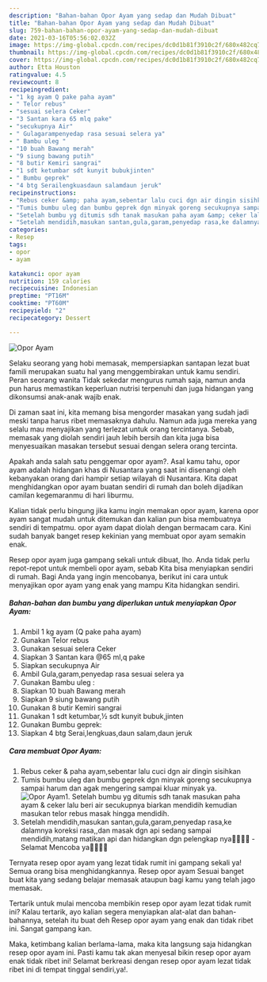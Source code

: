 ```yaml
---
description: "Bahan-bahan Opor Ayam yang sedap dan Mudah Dibuat"
title: "Bahan-bahan Opor Ayam yang sedap dan Mudah Dibuat"
slug: 759-bahan-bahan-opor-ayam-yang-sedap-dan-mudah-dibuat
date: 2021-03-16T05:56:02.032Z
image: https://img-global.cpcdn.com/recipes/dc0d1b81f3910c2f/680x482cq70/opor-ayam-foto-resep-utama.jpg
thumbnail: https://img-global.cpcdn.com/recipes/dc0d1b81f3910c2f/680x482cq70/opor-ayam-foto-resep-utama.jpg
cover: https://img-global.cpcdn.com/recipes/dc0d1b81f3910c2f/680x482cq70/opor-ayam-foto-resep-utama.jpg
author: Etta Houston
ratingvalue: 4.5
reviewcount: 8
recipeingredient:
- "1 kg ayam Q pake paha ayam"
- " Telor rebus"
- "sesuai selera Ceker"
- "3 Santan kara 65 mlq pake"
- "secukupnya Air"
- " Gulagarampenyedap rasa sesuai selera ya"
- " Bambu uleg "
- "10 buah Bawang merah"
- "9 siung bawang putih"
- "8 butir Kemiri sangrai"
- "1 sdt ketumbar sdt kunyit bubukjinten"
- " Bumbu geprek"
- "4 btg Serailengkuasdaun salamdaun jeruk"
recipeinstructions:
- "Rebus ceker &amp; paha ayam,sebentar lalu cuci dgn air dingin sisihkan"
- "Tumis bumbu uleg dan bumbu geprek dgn minyak goreng secukupnya sampai harum dan agak mengering sampai kluar minyak ya."
- "Setelah bumbu yg ditumis sdh tanak masukan paha ayam &amp; ceker lalu beri air secukupnya biarkan mendidih kemudian masukan telor rebus masak hingga mendidih."
- "Setelah mendidih,masukan santan,gula,garam,penyedap rasa,ke dalamnya koreksi rasa,,dan masak dgn api sedang sampai mendidih,matang matikan api dan hidangkan dgn pelengkap nya🙏🏻💜💜 Selamat Mencoba ya👌🏻👌🏻"
categories:
- Resep
tags:
- opor
- ayam

katakunci: opor ayam 
nutrition: 159 calories
recipecuisine: Indonesian
preptime: "PT16M"
cooktime: "PT60M"
recipeyield: "2"
recipecategory: Dessert

---
```



![Opor Ayam](https://img-global.cpcdn.com/recipes/dc0d1b81f3910c2f/680x482cq70/opor-ayam-foto-resep-utama.jpg)

Selaku seorang yang hobi memasak, mempersiapkan santapan lezat buat famili merupakan suatu hal yang menggembirakan untuk kamu sendiri. Peran seorang  wanita Tidak sekedar mengurus rumah saja, namun anda pun harus memastikan keperluan nutrisi terpenuhi dan juga hidangan yang dikonsumsi anak-anak wajib enak.

Di zaman  saat ini, kita memang bisa mengorder masakan yang sudah jadi meski tanpa harus ribet memasaknya dahulu. Namun ada juga mereka yang selalu mau menyajikan yang terlezat untuk orang tercintanya. Sebab, memasak yang diolah sendiri jauh lebih bersih dan kita juga bisa menyesuaikan masakan tersebut sesuai dengan selera orang tercinta. 



Apakah anda salah satu penggemar opor ayam?. Asal kamu tahu, opor ayam adalah hidangan khas di Nusantara yang saat ini disenangi oleh kebanyakan orang dari hampir setiap wilayah di Nusantara. Kita dapat menghidangkan opor ayam buatan sendiri di rumah dan boleh dijadikan camilan kegemaranmu di hari liburmu.

Kalian tidak perlu bingung jika kamu ingin memakan opor ayam, karena opor ayam sangat mudah untuk ditemukan dan kalian pun bisa membuatnya sendiri di tempatmu. opor ayam dapat diolah dengan bermacam cara. Kini sudah banyak banget resep kekinian yang membuat opor ayam semakin enak.

Resep opor ayam juga gampang sekali untuk dibuat, lho. Anda tidak perlu repot-repot untuk membeli opor ayam, sebab Kita bisa menyiapkan sendiri di rumah. Bagi Anda yang ingin mencobanya, berikut ini cara untuk menyajikan opor ayam yang enak yang mampu Kita hidangkan sendiri.

<!--inarticleads1-->

##### Bahan-bahan dan bumbu yang diperlukan untuk menyiapkan Opor Ayam:

1. Ambil 1 kg ayam (Q pake paha ayam)
1. Gunakan  Telor rebus
1. Gunakan sesuai selera Ceker
1. Siapkan 3 Santan kara @65 ml,q pake
1. Siapkan secukupnya Air
1. Ambil  Gula,garam,penyedap rasa sesuai selera ya
1. Gunakan  Bambu uleg :
1. Siapkan 10 buah Bawang merah
1. Siapkan 9 siung bawang putih
1. Gunakan 8 butir Kemiri sangrai
1. Gunakan 1 sdt ketumbar,½ sdt kunyit bubuk,jinten
1. Gunakan  Bumbu geprek:
1. Siapkan 4 btg Serai,lengkuas,daun salam,daun jeruk




<!--inarticleads2-->

##### Cara membuat Opor Ayam:

1. Rebus ceker &amp; paha ayam,sebentar lalu cuci dgn air dingin sisihkan
1. Tumis bumbu uleg dan bumbu geprek dgn minyak goreng secukupnya sampai harum dan agak mengering sampai kluar minyak ya.
<img src="//assets-global.cpcdn.com/assets/icons/button_play-2c75c40dde080a61004c1f40b05d8f140eaff45d7e9e6481dc71c63d2e7c4909.png" alt="Opor Ayam">1. Setelah bumbu yg ditumis sdh tanak masukan paha ayam &amp; ceker lalu beri air secukupnya biarkan mendidih kemudian masukan telor rebus masak hingga mendidih.
1. Setelah mendidih,masukan santan,gula,garam,penyedap rasa,ke dalamnya koreksi rasa,,dan masak dgn api sedang sampai mendidih,matang matikan api dan hidangkan dgn pelengkap nya🙏🏻💜💜 - Selamat Mencoba ya👌🏻👌🏻




Ternyata resep opor ayam yang lezat tidak rumit ini gampang sekali ya! Semua orang bisa menghidangkannya. Resep opor ayam Sesuai banget buat kita yang sedang belajar memasak ataupun bagi kamu yang telah jago memasak.

Tertarik untuk mulai mencoba membikin resep opor ayam lezat tidak rumit ini? Kalau tertarik, ayo kalian segera menyiapkan alat-alat dan bahan-bahannya, setelah itu buat deh Resep opor ayam yang enak dan tidak ribet ini. Sangat gampang kan. 

Maka, ketimbang kalian berlama-lama, maka kita langsung saja hidangkan resep opor ayam ini. Pasti kamu tak akan menyesal bikin resep opor ayam enak tidak ribet ini! Selamat berkreasi dengan resep opor ayam lezat tidak ribet ini di tempat tinggal sendiri,ya!.

